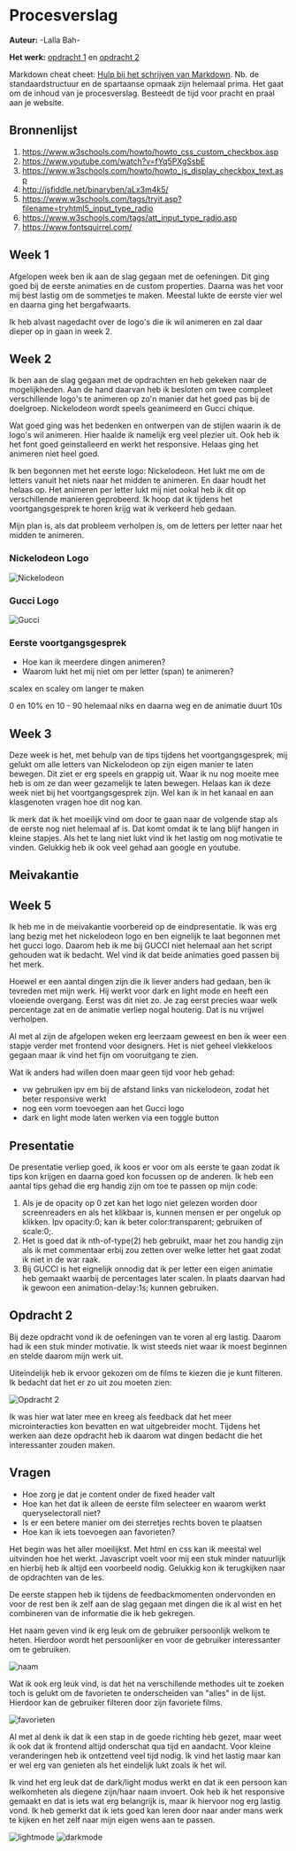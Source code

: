 # Procesverslag
**Auteur:** -Lalla Bah-

**Het werk:** [opdracht 1](opdracht1/index.html) en [opdracht 2](opdracht2/index.html)


Markdown cheat cheet: [Hulp bij het schrijven van Markdown](https://github.com/adam-p/markdown-here/wiki/Markdown-Cheatsheet). Nb. de standaardstructuur en de spartaanse opmaak zijn helemaal prima. Het gaat om de inhoud van je procesverslag. Besteedt de tijd voor pracht en praal aan je website.



## Bronnenlijst
1. https://www.w3schools.com/howto/howto_css_custom_checkbox.asp
2. https://www.youtube.com/watch?v=fYq5PXgSsbE
3. https://www.w3schools.com/howto/howto_js_display_checkbox_text.asp
4. http://jsfiddle.net/binaryben/aLx3m4k5/
5. https://www.w3schools.com/tags/tryit.asp?filename=tryhtml5_input_type_radio
6. https://www.w3schools.com/tags/att_input_type_radio.asp
7. https://www.fontsquirrel.com/



## Week 1

Afgelopen week ben ik aan de slag gegaan met de oefeningen. Dit ging goed bij de eerste animaties en de custom properties. Daarna was het voor mij best lastig om de sommetjes te maken. Meestal lukte de eerste vier wel en daarna ging het bergafwaarts. 

Ik heb alvast nagedacht over de logo's die ik wil animeren en zal daar dieper op in gaan in week 2. 

## Week 2
Ik ben aan de slag gegaan met de opdrachten en heb gekeken naar de mogelijkheden. Aan de hand daarvan heb ik besloten om twee compleet verschillende logo's te animeren op zo'n manier dat het goed pas bij de doelgroep. Nickelodeon wordt speels geanimeerd en Gucci chique.

Wat goed ging was het bedenken en ontwerpen van de stijlen waarin ik de logo's wil animeren. Hier haalde ik namelijk erg veel plezier uit. Ook heb ik het font goed geinstalleerd en werkt het responsive. Helaas ging het animeren niet heel goed. 

Ik ben begonnen met het eerste logo: Nickelodeon. Het lukt me om de letters vanuit het niets naar het midden te animeren. En daar houdt het helaas op. Het animeren per letter lukt mij niet ookal heb ik dit op verschillende manieren geprobeerd. Ik hoop dat ik tijdens het voortgangsgesprek te horen krijg wat ik verkeerd heb gedaan. 

Mijn plan is, als dat probleem verholpen is, om de letters per letter naar het midden te animeren. 

### Nickelodeon Logo
![Nickelodeon](/images/Logo's_FvD_Lalla-01.png "Nickelodeon logo")

### Gucci Logo
![Gucci](/images/Logo's_FvD_Lalla-02.png "Nickelodeon logo")

### Eerste voortgangsgesprek
- Hoe kan ik meerdere dingen animeren?
- Waarom lukt het mij niet om per letter (span) te animeren?

scalex en scaley om langer te maken

0 en 10% en 10 - 90 helemaal niks en daarna weg
en de animatie duurt 10s

## Week 3

Deze week is het, met behulp van de tips tijdens het voortgangsgesprek, mij gelukt om alle letters van Nickelodeon op zijn eigen manier te laten bewegen. Dit ziet er erg speels en grappig uit. Waar ik nu nog moeite mee heb is om ze dan weer gezamelijk te laten bewegen. Helaas kan ik deze week niet bij het voortgangsgesprek zijn. Wel kan ik in het kanaal en aan klasgenoten vragen hoe dit nog kan.

Ik merk dat ik het moeilijk vind om door te gaan naar de volgende stap als de eerste nog niet helemaal af is. Dat komt omdat ik te lang blijf hangen in kleine stapjes. Als het te lang niet lukt vind ik het lastig om nog motivatie te vinden. Gelukkig heb ik ook veel gehad aan google en youtube.

## Meivakantie

## Week 5

Ik heb me in de meivakantie voorbereid op de eindpresentatie. Ik was erg lang bezig met het nickelodeon logo en ben eignelijk te laat begonnen met het gucci logo. Daarom heb ik me bij GUCCI niet helemaal aan het script gehouden wat ik bedacht. Wel vind ik dat beide animaties goed passen bij het merk.

Hoewel er een aantal dingen zijn die ik liever anders had gedaan, ben ik tevreden met mijn werk. Hij werkt voor dark en light mode en heeft een vloeiende overgang. Eerst was dit niet zo. Je zag eerst precies waar welk percentage zat en de animatie verliep nogal houterig. Dat is nu vrijwel verholpen.

Al met al zijn de afgelopen weken erg leerzaam geweest en ben ik weer een stapje verder met frontend voor designers. Het is niet geheel vlekkeloos gegaan maar ik vind het fijn om vooruitgang te zien. 

Wat ik anders had willen doen maar geen tijd voor heb gehad:
- vw gebruiken ipv em bij de afstand links van nickelodeon, zodat het beter responsive werkt
- nog een vorm toevoegen aan het Gucci logo
- dark en light mode laten werken via een toggle button

## Presentatie

De presentatie verliep goed, ik koos er voor om als eerste te gaan zodat ik tips kon krijgen en daarna goed kon focussen op de anderen. Ik heb een aantal tips gehad die erg handig zijn om toe te passen op mijn code:

1. Als je de opacity op 0 zet kan het logo niet gelezen worden door screenreaders en als het klikbaar is, kunnen mensen er per ongeluk op klikken. Ipv opacity:0; kan ik beter color:transparent; gebruiken of scale:0;.
2. Het is goed dat ik nth-of-type(2) heb gebruikt, maar het zou handig zijn als ik met commentaar erbij zou zetten over welke letter het gaat zodat ik niet in de war raak.
3. Bij GUCCI is het eignelijk onnodig dat ik per letter een eigen animatie heb gemaakt waarbij de percentages later scalen. In plaats daarvan had ik gewoon een animation-delay:1s; kunnen gebruiken. 

## Opdracht 2

Bij deze opdracht vond ik de oefeningen van te voren al erg lastig. Daarom had ik een stuk minder motivatie. Ik wist steeds niet waar ik moest beginnen en stelde daarom mijn werk uit. 

Uiteindelijk heb ik ervoor gekozen om de films te kiezen die je kunt filteren. Ik bedacht dat het er zo uit zou moeten zien:


![Opdracht 2](/images/opdracht2_FvD-01.png "opdracht 2")

Ik was hier wat later mee en kreeg als feedback dat het meer microinteracties kon bevatten en wat uitgebreider mocht. Tijdens het werken aan deze opdracht heb ik daarom wat dingen bedacht die het interessanter zouden maken.

## Vragen
- Hoe zorg je dat je content onder de fixed header valt
- Hoe kan het dat ik alleen de eerste film selecteer en waarom werkt queryselectorall niet?
- Is er een betere manier om dei sterretjes rechts boven te plaatsen
- Hoe kan ik iets toevoegen aan favorieten?

Het begin was het aller moeilijkst. Met html en css kan ik meestal wel uitvinden hoe het werkt. Javascript voelt voor mij een stuk minder natuurlijk en hierbij heb ik altijd een voorbeeld nodig. Gelukkig kon ik terugkijken naar de opdrachten van de les. 

De eerste stappen heb ik tijdens de feedbackmomenten ondervonden en voor de rest ben ik zelf aan de slag gegaan met dingen die ik al wist en het combineren van de informatie die ik heb gekregen.

Het naam geven vind ik erg leuk om de gebruiker persoonlijk welkom te heten. Hierdoor wordt het persoonlijker en voor de gebruiker interessanter om te gebruiken. 

![naam](/images/naam.png "naam")

Wat ik ook erg leuk vind, is dat het na verschillende methodes uit te zoeken toch is gelukt om de favorieten te onderscheiden van "alles" in de lijst. Hierdoor kan de gebruiker filteren door zijn favoriete films.

![favorieten](/images/favorieten.png "favorieten")

Al met al denk ik dat ik een stap in de goede richting heb gezet, maar weet ik ook dat ik frontend altijd onderschat qua tijd en aandacht. Voor kleine veranderingen heb ik ontzettend veel tijd nodig. Ik vind het lastig maar kan er wel erg van genieten als het eindelijk lukt zoals ik het wil.

Ik vind het erg leuk dat de dark/light modus werkt en dat ik een persoon kan welkomheten als diegene zijn/haar naam invoert. Ook heb ik het responsive gemaakt en dat is iets wat erg belangrijk is, maar ik hiervoor nog erg lastig vond. Ik heb gemerkt dat ik iets goed kan leren door naar ander mans werk te kijken en het zelf naar mijn eigen wens aan te passen. 

![lightmode](/images/pagina.png "lightmode")
![darkmode](/images/darkpagina.png "darkmode")